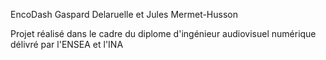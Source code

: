 EncoDash
Gaspard Delaruelle et Jules Mermet-Husson

Projet réalisé dans le cadre du diplome d'ingénieur audiovisuel numérique délivré par l'ENSEA et l'INA
